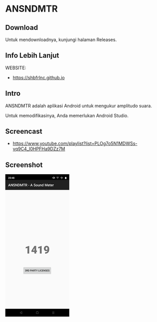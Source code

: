 # ANSNDMTR

## Download

Untuk mendownloadnya, kunjungi halaman Releases.

## Info Lebih Lanjut

WEBSITE:

- https://shbfrlnc.github.io

## Intro

ANSNDMTR adalah aplikasi Android untuk mengukur amplitudo suara.

Untuk memodifikasinya, Anda memerlukan Android Studio.

## Screencast

- https://www.youtube.com/playlist?list=PLOg7o5N1MDWSs-vq9C4_l0HPFHa9DZz7M

## Screenshot

![ScreenShot](assets/ANSNDMTR-Screenshot-Small.png?raw=true)